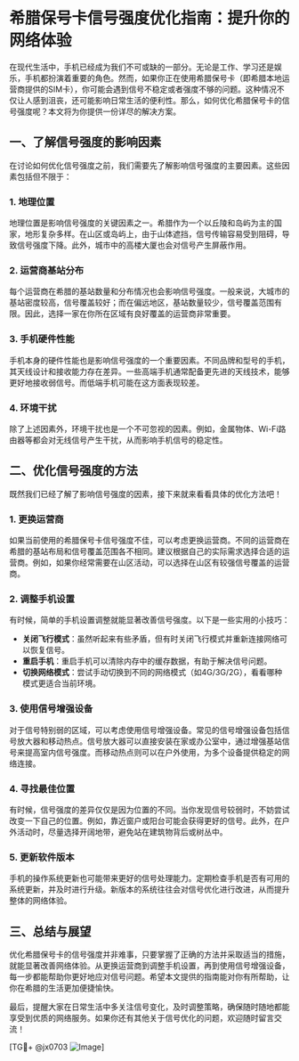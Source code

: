 # 希腊保号卡信号强度优化指南：提升你的网络体验

在现代生活中，手机已经成为我们不可或缺的一部分。无论是工作、学习还是娱乐，手机都扮演着重要的角色。然而，如果你正在使用希腊保号卡（即希腊本地运营商提供的SIM卡），你可能会遇到信号不稳定或者强度不够的问题。这种情况不仅让人感到沮丧，还可能影响日常生活的便利性。那么，如何优化希腊保号卡的信号强度呢？本文将为你提供一份详尽的解决方案。

## 一、了解信号强度的影响因素

在讨论如何优化信号强度之前，我们需要先了解影响信号强度的主要因素。这些因素包括但不限于：

### 1. 地理位置
地理位置是影响信号强度的关键因素之一。希腊作为一个以丘陵和岛屿为主的国家，地形复杂多样。在山区或岛屿上，由于山体遮挡，信号传输容易受到阻碍，导致信号强度下降。此外，城市中的高楼大厦也会对信号产生屏蔽作用。

### 2. 运营商基站分布
每个运营商在希腊的基站数量和分布情况也会影响信号强度。一般来说，大城市的基站密度较高，信号覆盖较好；而在偏远地区，基站数量较少，信号覆盖范围有限。因此，选择一家在你所在区域有良好覆盖的运营商非常重要。

### 3. 手机硬件性能
手机本身的硬件性能也是影响信号强度的一个重要因素。不同品牌和型号的手机，其天线设计和接收能力存在差异。一些高端手机通常配备更先进的天线技术，能够更好地接收弱信号。而低端手机可能在这方面表现较差。

### 4. 环境干扰
除了上述因素外，环境干扰也是一个不可忽视的因素。例如，金属物体、Wi-Fi路由器等都会对无线信号产生干扰，从而影响手机信号的稳定性。

## 二、优化信号强度的方法

既然我们已经了解了影响信号强度的因素，接下来就来看看具体的优化方法吧！

### 1. 更换运营商
如果当前使用的希腊保号卡信号强度不佳，可以考虑更换运营商。不同的运营商在希腊的基站布局和信号覆盖范围各不相同。建议根据自己的实际需求选择合适的运营商。例如，如果你经常需要在山区活动，可以选择在山区有较强信号覆盖的运营商。

### 2. 调整手机设置
有时候，简单的手机设置调整就能显著改善信号强度。以下是一些实用的小技巧：

- **关闭飞行模式**：虽然听起来有些矛盾，但有时关闭飞行模式并重新连接网络可以恢复信号。
- **重启手机**：重启手机可以清除内存中的缓存数据，有助于解决信号问题。
- **切换网络模式**：尝试手动切换到不同的网络模式（如4G/3G/2G），看看哪种模式更适合当前环境。

### 3. 使用信号增强设备
对于信号特别弱的区域，可以考虑使用信号增强设备。常见的信号增强设备包括信号放大器和移动热点。信号放大器可以直接安装在家或办公室中，通过增强基站信号来提高室内信号强度。而移动热点则可以在户外使用，为多个设备提供稳定的网络连接。

### 4. 寻找最佳位置
有时候，信号强度的差异仅仅是因为位置的不同。当你发现信号较弱时，不妨尝试改变一下自己的位置。例如，靠近窗户或阳台可能会获得更好的信号。此外，在户外活动时，尽量选择开阔地带，避免站在建筑物背后或树丛中。

### 5. 更新软件版本
手机的操作系统更新也可能带来更好的信号处理能力。定期检查手机是否有可用的系统更新，并及时进行升级。新版本的系统往往会对信号优化进行改进，从而提升整体的网络体验。

## 三、总结与展望

优化希腊保号卡的信号强度并非难事，只要掌握了正确的方法并采取适当的措施，就能显著改善网络体验。从更换运营商到调整手机设置，再到使用信号增强设备，每一步都能帮助你更好地应对信号问题。希望本文提供的指南能对你有所帮助，让你在希腊的生活更加便捷愉快。

最后，提醒大家在日常生活中多关注信号变化，及时调整策略，确保随时随地都能享受到优质的网络服务。如果你还有其他关于信号优化的问题，欢迎随时留言交流！

[TG💪+ @jx0703 ![Image](https://github.com/user-attachments/assets/dbca1d08-cadb-493c-b0ec-ad6f7a83f270)]
